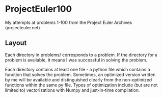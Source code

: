 # ProjectEuler100
My attempts at problems 1-100 from the Project Euler Archives (projecteuler.net) 

## Layout
Each directory in problems/ corresponds to a problem. If the directory for a problem is available, it means I was successful in solving the problem.

Each directory contains at least one file - a python file which contains a function that solves the problem. Sometimes, an optimized version written by me 
will be available and distinguished clearly from the non-optimized functions within the same py file. Types of optimization include (but are not limited to) vectorizations with Numpy and just-in-time compilation.

